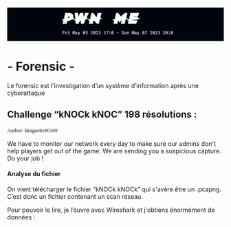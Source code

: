 <p align="center">
  <img src="./scr/images/titre.png" />
</p>

# - Forensic -

Le forensic est l'investigation d’un système d’information après une cyberattaque

## Challenge “kNOCk kNOC” 198 résolutions :

<p style="font-family: Courrier New; font-size: 12px;">
Author: Braguette#0169

We have to monitor our network every day to make sure our admins don't help players get out of the game. We are sending you a suspicious capture. Do your job !
</p>

#### Analyse du fichier

On vient télécharger le fichier “kNOCk kNOCk” qui s'avère être un .pcapng. C’est donc un fichier contenant un scan réseau.

Pour pouvoir le lire, je l’ouvre avec Wireshark et j'obtiens énormément de données :